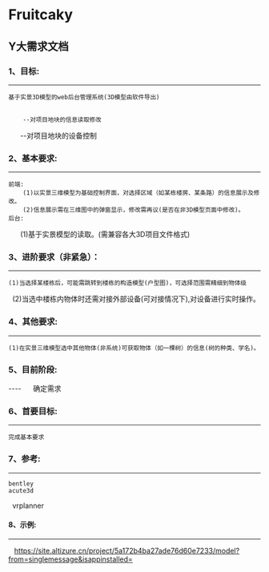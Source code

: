 # Fruitcaky
## Y大需求文档

### 1、目标:

----  


    基于实景3D模型的web后台管理系统(3D模型由软件导出)  
    

        --对项目地块的信息读取修改  
        

        --对项目地块的设备控制  
        

### 2、基本要求:

----  


    前端:
        (1)以实景三维模型为基础控制界面，对选择区域（如某栋楼房、某条路）的信息展示及修改。
        (2)信息展示需在三维图中的弹窗显示，修改需再议(是否在非3D模型页面中修改)。
    后台:
        (1)基于实景模型的读取。(需兼容各大3D项目文件格式)
### 3、进阶要求（非紧急）：

----  


    (1)当选择某楼栋后，可能需跳转到楼栋的构造模型(户型图)，可选择范围需精细到物体级
    (2)当选中楼栋内物体时还需对接外部设备(可对接情况下),对设备进行实时操作。
### 4、其他要求:

----  


    (1)在实景三维模型选中其他物体(非系统)可获取物体（如一棵树）的信息(树的种类、学名)。
### 5、目前阶段:

----  
    确定需求
### 6、首要目标:

----
    完成基本要求
### 7、参考:

----  


    bentley
    acute3d
    vrplanner
#### 8、示例:

----
    https://site.altizure.cn/project/5a172b4ba27ade76d60e7233/model?from=singlemessage&isappinstalled=
